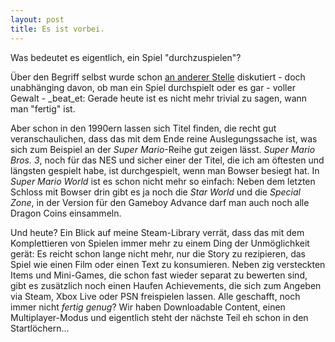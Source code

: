 ```yaml
---
layout: post
title: Es ist vorbei.
---
```


Was bedeutet es eigentlich, ein Spiel "durchzuspielen"?

Über den Begriff selbst wurde schon [an anderer Stelle](http://www.gamasutra.com/view/news/209900/Beating_games_around_the_world.php) diskutiert - doch unabhänging davon, ob man ein Spiel durchspielt oder es gar - voller Gewalt - _beat_et: Gerade heute ist es nicht mehr trivial zu sagen, wann man "fertig" ist. 

Aber schon in den 1990ern lassen sich Titel finden, die recht gut veranschaulichen, dass das mit dem Ende reine Auslegungssache ist, was sich zum Beispiel an der _Super Mario_-Reihe gut zeigen lässt. _Super Mario Bros. 3_, noch für das NES und sicher einer der Titel, die ich am öftesten und längsten gespielt habe, ist durchgespielt, wenn man Bowser besiegt hat. In _Super Mario World_ ist es schon nicht mehr so einfach: Neben dem letzten Schloss mit Bowser drin gibt es ja noch die _Star World_ und die _Special Zone_, in der Version für den Gameboy Advance darf man auch noch alle Dragon Coins einsammeln.

Und heute? Ein Blick auf meine Steam-Library verrät, dass das mit dem Komplettieren von Spielen immer mehr zu einem Ding der Unmöglichkeit gerät: Es reicht schon lange nicht mehr, nur die Story zu rezipieren, das Spiel wie einen Film oder einen Text zu konsumieren. Neben zig versteckten Items und Mini-Games, die schon fast wieder separat zu bewerten sind, gibt es zusätzlich noch einen Haufen Achievements, die sich zum Angeben via Steam, Xbox Live oder PSN freispielen lassen. Alle geschafft, noch immer nicht _fertig genug_? Wir haben Downloadable Content, einen Multiplayer-Modus und eigentlich steht der nächste Teil eh schon in den Startlöchern...